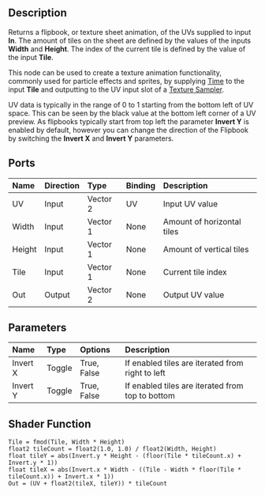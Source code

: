 ## Description

Returns a flipbook, or texture sheet animation, of the UVs supplied to input **In**. The amount of tiles on the sheet are defined by the values of the inputs **Width** and **Height**. The index of the current tile is defined by the value of the input **Tile**.

This node can be used to create a texture animation functionality, commonly used for particle effects and sprites, by supplying [Time](https://github.com/Unity-Technologies/ShaderGraph/wiki/Time-Node) to the input **Tile** and outputting to the UV input slot of a [Texture Sampler](https://github.com/Unity-Technologies/ShaderGraph/wiki/Sample-Texture-2D-Node).

UV data is typically in the range of 0 to 1 starting from the bottom left of UV space. This can be seen by the black value at the bottom left corner of a UV preview. As flipbooks typically start from top left the parameter **Invert Y** is enabled by default, however you can change the direction of the Flipbook by switching the **Invert X** and **Invert Y** parameters.

## Ports

| Name        | Direction           | Type  | Binding | Description |
|:------------ |:-------------|:-----|:---|:---|
| UV      | Input | Vector 2 | UV | Input UV value |
| Width      | Input | Vector 1 | None | Amount of horizontal tiles |
| Height      | Input | Vector 1 | None | Amount of vertical tiles |
| Tile      | Input | Vector 1 | None | Current tile index |
| Out | Output      |    Vector 2 | None | Output UV value |

## Parameters

| Name        | Type           | Options  | Description |
|:------------ |:-------------|:-----|:---|
| Invert X      | Toggle | True, False | If enabled tiles are iterated from right to left |
| Invert Y      | Toggle | True, False | If enabled tiles are iterated from top to bottom |

## Shader Function

```
Tile = fmod(Tile, Width * Height)
float2 tileCount = float2(1.0, 1.0) / float2(Width, Height)
float tileY = abs(Invert.y * Height - (floor(Tile * tileCount.x) + Invert.y * 1))
float tileX = abs(Invert.x * Width - ((Tile - Width * floor(Tile * tileCount.x)) + Invert.x * 1))
Out = (UV + float2(tileX, tileY)) * tileCount
```